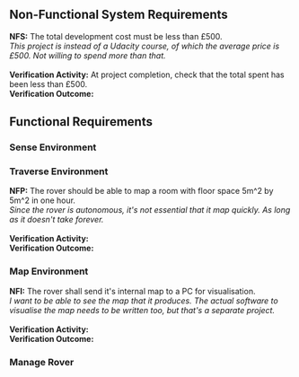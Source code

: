 ## Non-Functional System Requirements
<b>NFS:</b> The total development cost must be less than £500.<br>
<i>This project is instead of a Udacity course, of which the average price is £500. Not willing to spend more than that.</i><br><br>
<b>Verification Activity:</b> At project completion, check that the total spent has been less than £500.<br>
<b>Verification Outcome:</b>

## Functional Requirements
### Sense Environment
### Traverse Environment
<b>NFP:</b> The rover should be able to map a room with floor space 5m^2 by 5m^2 in one hour.<br>
<i>Since the rover is autonomous, it's not essential that it map quickly. As long as it doesn't take forever.</i><br><br>
<b>Verification Activity:</b><br>
<b>Verification Outcome:</b>

### Map Environment
<b>NFI:</b> The rover shall send it's internal map to a PC for visualisation.<br>
<i>I want to be able to see the map that it produces. The actual software to visualise the map needs to be written too, but that's a separate project.</i><br><br>
<b>Verification Activity:</b><br>
<b>Verification Outcome:</b>

### Manage Rover

